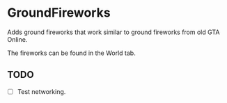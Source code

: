 # GroundFireworks
Adds ground fireworks that work similar to ground fireworks from old GTA Online.

The fireworks can be found in the World tab.

## TODO
- [ ] Test networking.
